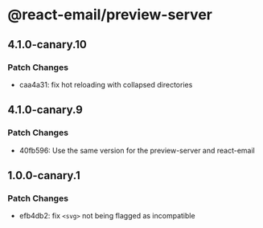 # @react-email/preview-server

## 4.1.0-canary.10

### Patch Changes

- caa4a31: fix hot reloading with collapsed directories

## 4.1.0-canary.9

### Patch Changes

- 40fb596: Use the same version for the preview-server and react-email

## 1.0.0-canary.1

### Patch Changes

- efb4db2: fix `<svg>` not being flagged as incompatible
